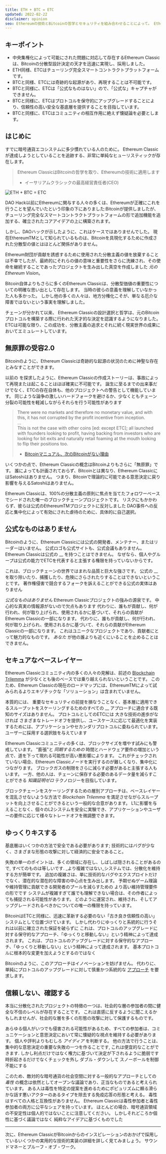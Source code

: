 ```yaml
---
title: ETH + BTC = ETC
updated: 2022-02-22
disclaimer: opinion
seo: Ethereumの技術とBitcoinの哲学とセキュリティを組み合わせることによって。 Ethereum Classicは、真に分散型スマートコントラクトプラットフォームを提供できることに単独です。
---
```


## キーポイント

- 中央集権化によって可能にされた問題に対応して存在するEthereum Classicは、Bitcoinの分散型設計決定の天才を迅速に実現し、採用しました。
- ETH同様、ETCはチューリング完全スマートコントラクトプラットフォームです。
- BTCと同様、ETCには奇跡的な起源があり、再現することは不可能です。
- BTCと同様に、ETCは「公式なものはない」ので、「公式な」キャプチャができません。
- BTCと同様に、ETCはプロトコルを保守的にアップグレードすることにより、信頼性の高い安全な基底層を提供することを目指しています。
- BTCと同様に、ETCはコミュニティの相互作用に絶えず懐疑論を必要とします。

## はじめに

すでに暗号通貨エコシステムに多少慣れている人のために。 Ethereum Classicが達成しようとしていることを追跡する、非常に単純なヒューリスティックが存在します。

> Ethereum ClassicはBitcoinの哲学を取り、Ethereumの技術に適用します
> 
> - イーサリアムクラシックの最高経営責任者(CEO)

![ETH + BTC = ETC](./ethbtcetc.png)

DAO Hack以前にEthereumに関与する人々の多くは、Ethereumが正確にこれを行うことを望んでいたという印象の下にありました:Bitcoinが提供しましたが、チューリング完全なスマートコントラクトプラットフォームの形で追加機能を追加する、確立されたコアアイデアの上に構築されます。

しかし、DAOハックが示したように、これはケースではありませんでした。 現在EthereumTMとして知られているものは、Bitcoinを具現化するために作成された分散型の値とはほとんど関係がありません。

Ethereum財団が貢献を誘惑するために使用された分散主義の値を放棄することは不幸でしたが、最終的にそれらの値の意味と重要性をさらに洗練され、その使命を継続することであったプロジェクトを生み出した真空を作成しました _元のEthereum Vision_。

Bitcoin自体よりもさらに多くのEthereum Classicは、分散型価値の重要性についての明確な思い出として存在します。 当時の彼らの意義を理解していなかった人も多かった。 しかし他の多くの人々は、地方分権化こそが、単なる厄介な障害ではないという事実を理解しました。

チェーンが分かれて以来、 Ethereum Classicの設計選択と哲学は、元のBitcoinプロトコルを構築する際に行われた天才的な決定を認識するようになりました。 ETCは可能な限り、この成功を、分散主義の追求とそれに続く現実世界の成果においてエミュレートしています。

## 無原罪の受容2.0

Bitcoinのように、Ethereum Classicは奇跡的な起源の状況のために神聖な存在とみなすことができます。

以前の [](/why-classic/genesis#the-immaculate-conception)を探求したように、Ethereum Classicの作成ストーリーは、事故によって再現または起こることはほぼ確実に不可能です。 誕生に至るまでの出来事だけでなく、ETCの存在自体も、他のプロジェクトへの警告として機能しています。 同じような論争の激しいハードフォークを避けるか、少なくともチェーン分裂の可能性を軽減しながらそれらを行う可能性があります

> There were no markets and therefore no monetary value, and with this, it has not corrupted by the profit incentive from inception.  
> ...  
> This is not the case with other coins [ed: except ETC]; all launched with founders looking to profit, having backing from investors who are looking for bit exits and naturally retail foaming at the mouth looking to flip their positions too.
> 
> - [Bitcoinマニュアル、次のBitcoinがない理由](https://thebitcoinmanual.com/articles/why-there-wont-be-a-next-bitcoin/)

いくつかの点で、Ethereum Classicの概念はBitcoinよりもさらに「無原罪」です。 誰によっても計画されておらず、Bitcoinとは異なり、Ethereum ClassicにはSatoshiはありません。 つまり、Bitcoinで理論的に可能である意思決定に戻り影響を与えるSatoshiはありません。

Ethereum Classicは、100%の分散主義の原則に焦点を当てたフォロワーベースでシードされた唯一のブロックチェーンプロジェクトです。 リスクにもかかわらず、彼らは公式のEthereumTMプロジェクトに反対しました DAO事件への反応と集中化によって有効にされた虐待のために、具体的に自己選択。

## 公式なものはありません

Bitcoinのように、Ethereum Classicには公式の開発者、メンテナー、またはリーダーはいません。 公式ロゴも公式サイトも、公式会議もありません。 Ethereum Classicは公式の __ を持つことはできません。 なぜなら、個人やグループは公式の能力でETCを代表すると主張する権限を持っていないからです。

これは、ブロックチェーンの世界ではまれな品質と巨大な強さです。 公式の __ を取り除いたり、捕獲したり、危険にさらされたりすることはできないということです。 著作権侵害で競合するフォークを訴えることができる公式の実体はありません

_公式なものはありません_ Ethereum Classicプロジェクトの強みの源泉です。 中心的な真実の情報源がないので欠点もあります 代わりに、誰もが貢献し、何が行われ、何が取り上げられ、使用されるかに基づいて、それらの貢献がEthereum Classicの一部になります。 代わりに、誰もが貢献し、何が行われ、何が取り上げられ、使用されるかに基づいて、それらの貢献がEthereum Classicの一部になります。 これはユニークなプロジェクトであり、貢献者にとって魅力的なものです。 _あなた_ が他の誰よりも近くにいることを止めることはできません。

## セキュアなベースレイヤー

Ethereum Classicコミュニティ内の多くの人々の見解は、前述の [Blockchain Trilemma](/why-classic/decentralism#the-blockchain-trilemma) が少なくとも後のベースでは乗り越えられないということです。 このため、Ethereum Classicの現在のロードマップには、EthereumTMによって試みられるよりエキゾチックな「ソリューション」は含まれていません。

本質的には、 重要なセキュリティの前提を損なうことなく、基本層に適用できるスループットをスケーリングするためのすべての __ アプローチに適合する既知のサイズはありません。 プロトコルとしてのETCには 大きな技術の進歩がなければ さまざまなトレードオフを提供し、ユースケースに応じて最適化を実装するためには、アプリケーションやセカンダリプロトコルに委ねられています。 ユーザーに採用する選択肢を与えています

Ethereum Classicコミュニティの多くは、ブロックサイズを増やす試みにも警戒しています。 "膨張"と _同期するための_ 時間とハードウェア要件の増加という点で、道を下って現れる可能性が高い悪影響によります。 これがチェックされていない場合、Ethereum Classicノードを実行するのが難しくなり、集中化につながります。 ブロックガスの制限をさらに減らす必要があると主張する人もいます。 一方、他の人は、チェーンに保存する必要のあるデータ量を減らすことができる _知識証明ゼロ_ テクノロジーを目指しています。

ブロックチェーンをスケーリングするための層別アプローチは、ベースレイヤーを混乱させないような方法で _Blockchain Trilemma_ を満足させながらスループットを向上させることができるという一般的な合意があります。 L1に影響を与えることなく、個々のL2システムを安全に実験でき、アプリケーションやユーザーの要件に応じて様々なトレードオフを微調整できます。

## ゆっくりキスする

基底層はいくつかの方法で安全である必要があります; 技術的にはバグが少なく、さまざまな形態の攻撃に対して経済的に安全であること。

失敗の単一のポイントは、多くの領域に存在し、しばしば隠されることがあるので, すべてのものは等しいです. _より複雑ではない_システムでは、分散化を維持する方が簡単です。 追加の複雑さは、単に技術的なバグやエクスプロイトだけでなく、潜在的な潜在的な障害の中心点を生み出します。 予期せぬゲーム理論や維持管理に貢献できる開発者のプールを減らすための より高い維持管理要件の形でです システムが複雑すぎて誰でも理解できない場合は、その作者によっても捕捉される可能性があります。 どのように運営され、維持され、そしてアップグレードされるべきかについての唯一の権限を持っています。

BitcoinはETCと同様に、迅速に革新する必要のない「古き良き信頼性の高い」システムとして位置づけています。 しかし代わりにゆっくりと系統的に行うそれは以前に確立された保証を破らずに これは、プロトコルのアップグレードに対する保守的なアプローチ、「ゆっくりと移動しない」という精神によって達成されます。 これは、プロトコルのアップグレードに対する保守的なアプローチ、「ゆっくりと移動しない」という精神によって達成されます。 基本プロトコルに根本的な変更を加えようとするのではなく

Bitcoinのように、このアプローチはイノベーションを妨げません。 代わりに、単純にプロトコルのアップグレードに対して慎重かつ系統的な [アプローチ](/knowledge/future#upgrade-process) を要求します。

## 信頼しない、確認する

本当に分散化されたプロジェクトの特徴の一つは、社会的な層の参加者の間に健全な不信のレベルが存在することです。 これは直感に反するように聞こえるかもしれませんが、社会的な層を多くの形態の攻撃に対して保護するものです。

あらゆる個人がいつでも侵害される可能性があるため、すべての参加者は、コミュニケーションと意思決定において常に懐疑的な視点を維持する必要があります。 個人や評判よりもむしろ _アイディア_ を判断する。 他の方法で行うことは、集中的な意思決定の重要な失敗の一つを作ることです, これは便宜的なことができます. しかし利点だけではなく権力に基づいて決定が下されるように脆弱です 時折起きるだけでなくチェックを外し ダブル・ダウンして スノーボールを制御不能にする

このため、敵対的な暗号通貨の社会空間に対する一般的なアプローチとしての *毒性* の概念は依然としてオープンな議論であり、正当なものであると考えられています。 ある人は毒性を特定の提案を進めるためにポピュリズムに頼る滑らかな話す悪いアクターのあるタイプを除去する免疫応答の形態と考える。 毒性はすべての人格と互換性がありません。 Ethereum Classicは毒性参加者と毒性参加者の両方に公平なシェアを持っています。 ほとんどの場合、暗号通貨領域の不安定性は個人的ではないことに注意してください。 しかしそれどころか個性に基づく議論ではなく 純粋なアイデアに基づくものでした

---

次に、Ethereum ClassicがBitcoinからのインスピレーションのおかげで採用しているいくつかの実用的な技術的実装の詳細を詳しく見てみましょう。 サウンドマネーとプルーフ・オブ・ワーク。

